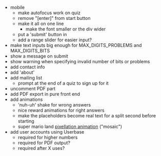 - mobile
  - make autofocus work on quiz
  - remove "[enter]" from start button
  - make it all on one line 
    - make the font smaller or the div wider
  - put a 'submit' button in
  - add a range slider for easier input?
- make text inputs big enough for MAX_DIGITS_PROBLEMS and MAX_DIGITS_BITS
- show a message on submit
- show warning when specifying invalid number of bits or problems
- add contact info
- add 'about'
- add mailing list
  - prompt at the end of a quiz to sign up for it
- uncomment PDF part
- add PDF export in pure front end
- add animations
  - 'nuh-uh' shake for wrong answers
  - nice reward animations for right answers
  - make the placeholders become real text for a split second before starting
  - super mario land [pixellation animation](http://blog.swishscripts.com/2019/06/19/snes-mosaic-effect/) ("mosaic")
- add user accounts using Userbase
  - required for higher numbers
  - required for PDF output?
  - required after X uses?
